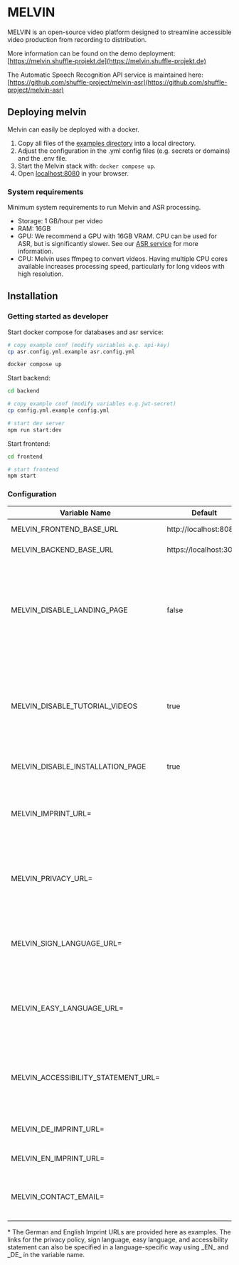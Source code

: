 # MELVIN

MELVIN is an open-source video platform designed to streamline accessible video production from recording to distribution.

More information can be found on the demo deployment: [https://melvin.shuffle-projekt.de](https://melvin.shuffle-projekt.de)

The Automatic Speech Recognition API service is maintained here: [https://github.com/shuffle-project/melvin-asr](https://github.com/shuffle-project/melvin-asr)

## Deploying melvin

Melvin can easily be deployed with a docker.

1. Copy all files of the [examples directory](examples/deployment) into a local directory.
2. Adjust the configuration in the .yml config files (e.g. secrets or domains) and the .env file.
3. Start the Melvin stack with: `docker compose up`.
4. Open [localhost:8080](localhost:8080) in your browser.

### System requirements

Minimum system requirements to run Melvin and ASR processing.

- Storage: 1 GB/hour per video
- RAM: 16GB
- GPU: We recommend a GPU with 16GB VRAM. CPU can be used for ASR, but is significantly slower. See our [ASR service](https://github.com/shuffle-project/melvin-asr) for more information.
- CPU: Melvin uses ffmpeg to convert videos. Having multiple CPU cores available increases processing speed, particularly for long videos with high resolution.


## Installation

### Getting started as developer

Start docker compose for databases and asr service:

```bash
# copy example conf (modify variables e.g. api-key)
cp asr.config.yml.example asr.config.yml

docker compose up
```

Start backend:

```bash
cd backend

# copy example conf (modify variables e.g.jwt-secret)
cp config.yml.example config.yml

# start dev server
npm run start:dev
```

Start frontend:

```bash
cd frontend

# start frontend
npm start
```

### Configuration

| Variable Name                       | Default                | Required | Description                                                                                                  |
|-------------------------------------|------------------------|----------|--------------------------------------------------------------------------------------------------------------|
| MELVIN_FRONTEND_BASE_URL            | http://localhost:8080  | true     | Frontend URL                                                                                                 |
| MELVIN_BACKEND_BASE_URL             | https://localhost:3000 | true     | Backend URL                                                                                                  |
| MELVIN_DISABLE_LANDING_PAGE         | false                  | false    | Show login form instead of the landing page. This will also disable the Tutorial and Best Practice subpages  |
| MELVIN_DISABLE_TUTORIAL_VIDEOS      | true                   | false    | Videos are server-hosted and might not be  available at Melvin startup, therefore disabled by default        |
| MELVIN_DISABLE_INSTALLATION_PAGE    | true                   | false    | Disable Installation page                                                                                    |
| MELVIN_IMPRINT_URL=                 |                        | false    | Default Imprint URL, will be used if no language specific one is set                                         |
| MELVIN_PRIVACY_URL=                 |                        | false    | Default Privacy URL, will be used if no language specific one is set                                         |
| MELVIN_SIGN_LANGUAGE_URL=           |                        | false    | Default Sign Language URL, will be used if no language specific one is set                                   |
| MELVIN_EASY_LANGUAGE_URL=           |                        | false    | Default Easy Language URL, will be used if no language specific one is set                                   |
| MELVIN_ACCESSIBILITY_STATEMENT_URL= |                        | false    | Default Accessibility Statement URL, will be used if no language specific one is set                         |
| MELVIN_DE_IMPRINT_URL=              |                        | false    | German Imprint URL*                                                                                          |
| MELVIN_EN_IMPRINT_URL=              |                        | false    | English Imprint URL*                                                                                         |
| MELVIN_CONTACT_EMAIL=               |                        | false    | Your contact email will be visible in the footer                                                             |

\* The German and English Imprint URLs are provided here as examples. The links for the privacy policy, sign language, easy language, and accessibility statement can also be specified in a language-specific way using \_EN\_ and \_DE\_ in the variable name.
